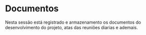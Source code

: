 # Documentos

Nesta sessão está registrado e armazenamento os documentos do desenvolvimento do 
projeto, atas das reuniões diarias e ademais.